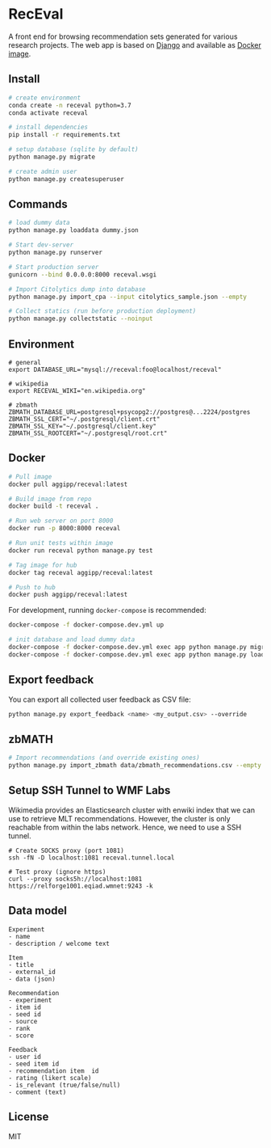 # RecEval

A front end for browsing recommendation sets generated for various research projects. 
The web app is based on [Django](https://docs.djangoproject.com) and available as
[Docker image](https://hub.docker.com/r/aggipp/receval/).

## Install

```bash
# create environment
conda create -n receval python=3.7
conda activate receval

# install dependencies
pip install -r requirements.txt

# setup database (sqlite by default)
python manage.py migrate

# create admin user
python manage.py createsuperuser
```

## Commands

```bash
# load dummy data
python manage.py loaddata dummy.json

# Start dev-server
python manage.py runserver

# Start production server
gunicorn --bind 0.0.0.0:8000 receval.wsgi

# Import Citolytics dump into database
python manage.py import_cpa --input citolytics_sample.json --empty

# Collect statics (run before production deployment)
python manage.py collectstatic --noinput
```

## Environment
```
# general
export DATABASE_URL="mysql://receval:foo@localhost/receval"

# wikipedia
export RECEVAL_WIKI="en.wikipedia.org"

# zbmath
ZBMATH_DATABASE_URL=postgresql+psycopg2://postgres@...2224/postgres
ZBMATH_SSL_CERT="~/.postgresql/client.crt"
ZBMATH_SSL_KEY="~/.postgresql/client.key"
ZBMATH_SSL_ROOTCERT="~/.postgresql/root.crt"

```

## Docker

```bash
# Pull image
docker pull aggipp/receval:latest

# Build image from repo
docker build -t receval .

# Run web server on port 8000
docker run -p 8000:8000 receval

# Run unit tests within image
docker run receval python manage.py test

# Tag image for hub
docker tag receval aggipp/receval:latest  

# Push to hub
docker push aggipp/receval:latest
```

For development, running `docker-compose` is recommended:

```bash
docker-compose -f docker-compose.dev.yml up

# init database and load dummy data
docker-compose -f docker-compose.dev.yml exec app python manage.py migrate
docker-compose -f docker-compose.dev.yml exec app python manage.py loaddata dummy.json
```

## Export feedback

You can export all collected user feedback as CSV file:

```bash
python manage.py export_feedback <name> <my_output.csv> --override
```

## zbMATH

```bash
# Import recommendations (and override existing ones)
python manage.py import_zbmath data/zbmath_recommendations.csv --empty
```

## Setup SSH Tunnel to WMF Labs

Wikimedia provides an Elasticsearch cluster with enwiki index that we can use to retrieve MLT recommendations. 
However, the cluster is only reachable from within the labs network. Hence, we need to use a SSH tunnel.

```
# Create SOCKS proxy (port 1081)
ssh -fN -D localhost:1081 receval.tunnel.local

# Test proxy (ignore https)
curl --proxy socks5h://localhost:1081 https://relforge1001.eqiad.wmnet:9243 -k
```

## Data model

```
Experiment
- name
- description / welcome text

Item
- title
- external_id
- data (json)

Recommendation
- experiment
- item id
- seed id
- source
- rank
- score

Feedback
- user id
- seed item id
- recommendation item  id
- rating (likert scale)
- is_relevant (true/false/null)
- comment (text)

```

## License

MIT